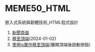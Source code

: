 # MEME50_HTML
嵌入式系統與韌體技術_HTML程式設計

1. [新聞頁面](./HTML/news_tomorin.html)
2. [移至頂端](./HTML/news_tomorin.html)(2024-01-02)
3. [使用js實作移至頂端](./HTML/news_tomorin_js.html)(離開頂端後啟動按鈕)
